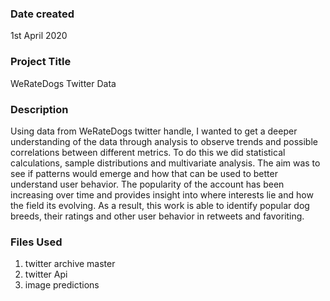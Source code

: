 ### Date created
1st April 2020

### Project Title
WeRateDogs Twitter Data

### Description
Using data from WeRateDogs twitter handle, I wanted to get a deeper understanding of the data through analysis  to observe trends and possible correlations between different metrics. To do this we did statistical calculations, sample distributions and multivariate analysis. The aim was to see if patterns would emerge and how that can be used to better understand user behavior. The popularity of the account  has been increasing  over time and provides insight into where interests lie and how the field its evolving. As a result, this work is able to identify popular dog breeds, their ratings and other user behavior in retweets and favoriting.

### Files Used
1. twitter archive master
1. twitter Api
1. image predictions
